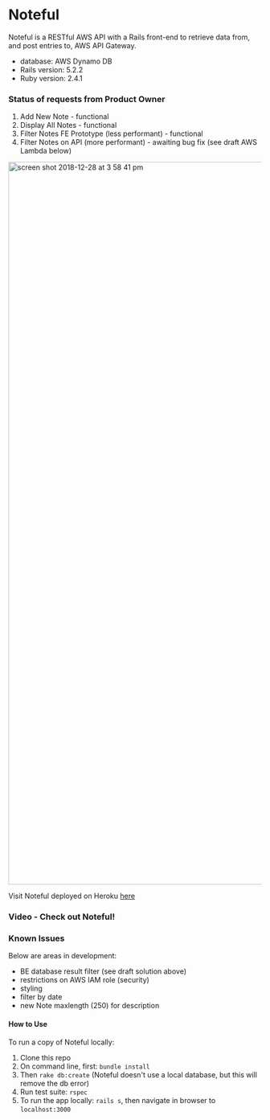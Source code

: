 # Noteful
Noteful is a RESTful AWS API with a Rails front-end to retrieve data from, and post entries to, AWS API Gateway.
* database: AWS Dynamo DB
* Rails version: 5.2.2
* Ruby version: 2.4.1

### Status of requests from Product Owner
1) Add New Note - functional
2) Display All Notes - functional
3) Filter Notes FE Prototype (less performant) - functional
4) Filter Notes on API (more performant) - awaiting bug fix (see draft AWS Lambda below)

<img width="1438" alt="screen shot 2018-12-28 at 3 58 41 pm" src="https://user-images.githubusercontent.com/39714935/50528223-fc06a700-0aba-11e9-9d09-9e5fdaefe228.png">

Visit Noteful deployed on Heroku [here](https://stark-peak-61498.herokuapp.com/)

### Video - Check out Noteful!


### Known Issues
Below are areas in development:
* BE database result filter (see draft solution above)
* restrictions on AWS IAM role (security)
* styling
* filter by date
* new Note maxlength (250) for description


#### How to Use
To run a copy of Noteful locally:
1. Clone this repo
2. On command line, first: `bundle install`
3. Then `rake db:create` (Noteful doesn't use a local database, but this will remove the db error)
4. Run test suite: `rspec`
5. To run the app locally: `rails s`, then navigate in browser to `localhost:3000`
